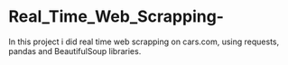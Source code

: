 # Real_Time_Web_Scrapping-
In this project i did real time web scrapping on cars.com, using requests, pandas and BeautifulSoup libraries. 
